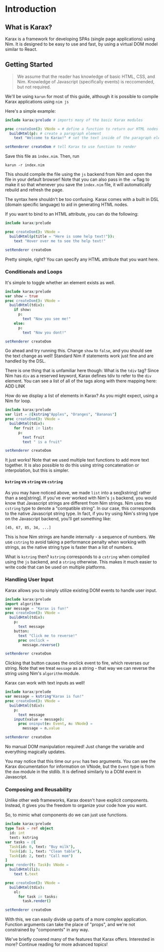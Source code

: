 # Introduction

## What is Karax?
Karax is a framework for developing SPAs (single page applications) using Nim. 
It is designed to be easy to use and fast, by using a virtual DOM model similar to React.

## Getting Started
> We assume that the reader has knowledge of basic HTML, CSS, and Nim.
> Knowledge of Javascript (specifically events) is reccomended, but not required.

We'll be using `karun` for most of this guide, although it is possible to compile Karax applications using `nim js` 

Here's a simple example:
```nim
include karax/prelude # imports many of the basic Karax modules

proc createDom(): VNode = # define a function to return our HTML nodes
  buildHtml(p): # create a paragraph element
    text "Welcome to Karax!" # set the text inside of the paragraph element

setRenderer createDom # tell Karax to use function to render
```

Save this file as `ìndex.nim`. Then, run
```
karun -r index.nim
```
This should compile the file using the `js` backend from Nim and open the file in your default browser!
Note that you can also pass in the `-w` flag to make it so that whenever you save the `ìndex.nim` file, it will automatically rebuild and refresh the page.

The syntax here shouldn't be too confusing. 
Karax comes with a built in DSL (domain specific language) to aid in generating HTML nodes.

If you want to bind to an HTML attribute, you can do the following:
```nim
include karax/prelude

proc createDom(): VNode =
  buildHtml(p(title = "Here is some help text!")):
    text "Hover over me to see the help text!"

setRenderer createDom
```
Pretty simple, right? You can specify any HTML attribute that you want here.

### Conditionals and Loops
It's simple to toggle whether an element exists as well.

```nim
include karax/prelude
var show = true
proc createDom(): VNode =
  buildHtml(tdiv):
    if show:
      p:
        text "Now you see me!"
    else:
      p:
        text "Now you dont!"

setRenderer createDom
```
Go ahead and try running this. Change `show` to `false`, and you should see the text change as well!
Standard Nim if statements work just fine and are handled by the DSL.

There is one thing that is unfamiliar here though: What is the `tdiv` tag? 
Since Nim has `div` as a reserved keyword, Karax defines tdiv to refer to the `div` element.
You can see a list of all of the tags along with there mapping here: ADD LINK

How do we display a list of elements in Karax? As you might expect, using a Nim for loop.

```nim
include karax/prelude
var list = @[kstring"Apples", "Oranges", "Bananas"]
proc createDom(): VNode =
  buildHtml(tdiv):
    for fruit in list:
      p:
        text fruit
        text " is a fruit"

setRenderer createDom
```
It just works! Note that we used multiple text functions to add more text together.
It is also possible to do this using string concatenation or interpolation, but this is simpler.

#### `kstring` vs `string` vs `cstring`
As you may have noticed above, we made `list` into a seq[kstring] rather than a seq[string].
If you've ever worked with Nim's `js` backend, you would know that Javascript strings are different from Nim strings. 
Nim uses the `cstring` type to denote a "compatible string". 
In our case, this corresponds to the native Javascript string type. 
In fact, if you try using Nim's string type on the Javascript backend, you'll get something like:
```
[45, 67, 85, 34, ...]
```
This is how Nim strings are handle internally - a sequence of numbers.
We use `cstring` to avoid taking a performance penalty when working with strings, as the native string type is faster than a list of numbers.

What is `kstring` then? `kstring` corresponds to a `cstring` when compiled using the `js` backend, and a `string` otherwise.
This makes it much easier to write code that can be used on multiple platforms.

### Handling User Input
Karax allows you to simply utilize existing DOM events to handle user input.

```nim
include karax/prelude
import algorithm
var message = "Karax is fun!"
proc createDom(): VNode =
  buildHtml(tdiv):
    p:
      text message
    button:
      text "Click me to reverse!"
      proc onclick =
        message.reverse()

setRenderer createDom
```
Clicking that button causes the onclick event to fire, which reverses our string.
Note that we treat `message` as a string - that way we can reverse the string using Nim's `algorithm` module.

Karax can work with text inputs as well!

```nim
include karax/prelude
var message = kstring"Karax is fun!"
proc createDom(): VNode =
  buildHtml(tdiv):
    p:
      text message
    input(value = message):
      proc oninput(e: Event, n: VNode) =
        message = n.value

setRenderer createDom
```
No manual DOM manipulation required! 
Just change the variable and everything magically updates.

You may notice that this time our `proc` has two arguments. 
You can see the Karax documentation for information on VNode, but the `Event` type is from the `dom` module in the stdlib.
It is defined similarly to a DOM event in Javascript.

### Composing and Reusability
Unlike other web frameworks, Karax doesn't have explicit components.
Instead, it gives you the freedom to organize your code how you want.

So, to mimic what components do we can just use functions.

```nim
include karax/prelude
type Task = ref object
  id: int
  text: kstring
var tasks = @[
  Task(id: 0, text: "Buy milk"),
  Task(id: 1, text: "Clean table"),
  Task(id: 2, text: "Call mom")
]
proc render(t: Task): VNode =
  buildHtml(li):
    text t.text

proc createDom(): VNode =
  buildHtml(tdiv):
    ol:
      for task in tasks:
        task.render()

setRenderer createDom
```
With this, we can easily divide up parts of a more complex application.
Function arguments can take the place of "props", and we're not constrained by "components" in any way.

We've briefly covered many of the features that Karax offers.
Interested in more? Continue reading for more advanced topics!
